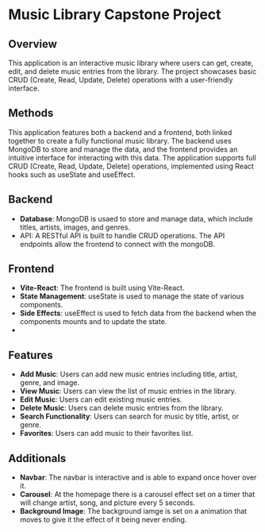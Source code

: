 # Music Library Capstone Project

## Overview
This application is an interactive music library where users can get, create, edit, and delete music entries from the library. The project showcases basic CRUD (Create, Read, Update, Delete) operations with a user-friendly interface.

## Methods
This application features both a backend and a frontend, both linked together to create a fully functional music library. The backend uses MongoDB to store and manage the data, and the frontend provides an intuitive interface for interacting with this data. The application supports full CRUD (Create, Read, Update, Delete) operations, implemented using React hooks such as useState and useEffect.

## Backend
- **Database**: MongoDB is usaed to store and manage data, which include titles, artists, images, and genres.
- API: A RESTful API is built to handle CRUD operations. The API endpoints allow the frontend to connect with the mongoDB.

## Frontend
- **Vite-React**: The frontend is built using Vite-React.
- **State Management**: useState is used to manage the state of various components.
- **Side Effects**: useEffect is used to fetch data from the backend when the components mounts and to update the state.
- 
## Features
- **Add Music**: Users can add new music entries including title, artist, genre, and image.
- **View Music**: Users can view the list of music entries in the library.
- **Edit Music**: Users can edit existing music entries.
- **Delete Music**: Users can delete music entries from the library.
- **Search Functionality**: Users can search for music by title, artist, or genre.
- **Favorites**: Users can add music to their favorites list.

## Additionals
- **Navbar**: The navbar is interactive and is able to expand once hover over it.
- **Carousel**: At the homepage there is a carousel effect set on a timer that will change artist, song, and picture every 5 seconds.
- **Background Image**: The background iamge is set on a animation that moves to give it the effect of it being never ending.
